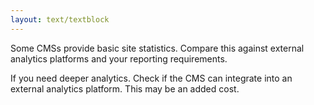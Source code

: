 ```yaml
---
layout: text/textblock
---
```

Some CMSs provide basic site statistics. Compare this against external analytics platforms and your reporting requirements.

If you need deeper analytics. Check if the CMS can integrate into an external analytics platform. This may be an added cost.
